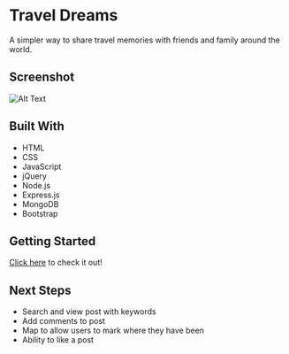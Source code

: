# Travel Dreams
A simpler way to share travel memories with friends and family around the world.  

## Screenshot
![Alt Text](https://i.ibb.co/NYdcGQz/Screenshot-from-2021-10-14-13-38-09.png)

## Built With 
- HTML
- CSS 
- JavaScript
- jQuery
- Node.js
- Express.js
- MongoDB
- Bootstrap

## Getting Started
[Click here](https://traveldreams2021.herokuapp.com) to check it out!

## Next Steps
- Search and view post with keywords
- Add comments to post
- Map to allow users to mark where they have been
- Ability to like a post
